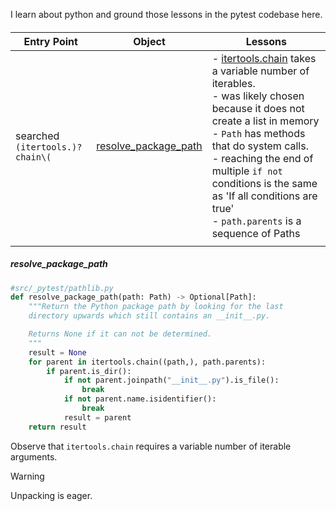 I learn about python and ground those lessons in the pytest codebase here.

####
|Entry Point|Object |Lessons | 
| ----- |-------|--------|
| searched<br>`(itertools.)?chain\(` |[resolve_package_path](#resolve_package_path) | - [itertools.chain](https://www.udemy.com/course/python-3-deep-dive-part-2/learn/lecture/10516102#content) takes a variable number of iterables.<br> - was likely chosen because it does not create a list in memory <br> - `Path` has methods that do system calls. <br> - reaching the end of multiple `if not` conditions is the same as 'If all conditions are true' <br> - `path.parents` is a sequence of Paths  
                                                  |


##### resolve_package_path 
```python
#src/_pytest/pathlib.py
def resolve_package_path(path: Path) -> Optional[Path]:
    """Return the Python package path by looking for the last
    directory upwards which still contains an __init__.py.

    Returns None if it can not be determined.
    """
    result = None
    for parent in itertools.chain((path,), path.parents):
        if parent.is_dir():
            if not parent.joinpath("__init__.py").is_file():
                break
            if not parent.name.isidentifier():
                break
            result = parent
    return result
```

Observe that `itertools.chain` requires a variable number of iterable arguments.
> [!WARNING]
> Unpacking is eager.